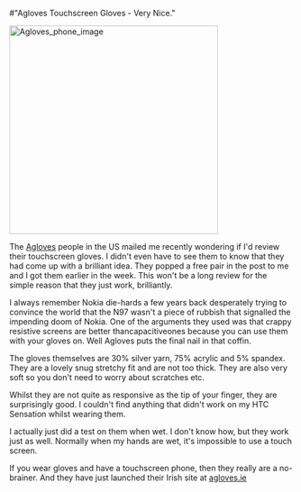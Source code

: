 #"Agloves Touchscreen Gloves - Very Nice."


 <div class='p_embed p_image_embed'>
<img alt="Agloves_phone_image" height="370" src="http://getfile5.posterous.com/getfile/files.posterous.com/conoroneill/eGPGxG7Yqg7WbfuTHHyMeb1kjG7IDhdvBK86PC2BG9aQGHqxnYCWVNRSjy1Y/agloves_phone_image.jpg" width="370" />
</div>
<p>The <a href="http://www.agloves.com">Agloves</a> people in the US mailed me recently wondering if I&#39;d review their touchscreen gloves. I didn&#39;t even have to see them to know that they had come up with a brilliant idea. They popped a free pair in the post to me and I got them earlier in the week. This won&#39;t be a long review for the simple reason that they just work, brilliantly. </p><p /><div>I always remember Nokia die-hards a few years back desperately trying to convince the world that the N97 wasn&#39;t a piece of rubbish that signalled the impending doom of Nokia. One of the arguments they used was that crappy resistive screens are better thancapacitiveones because you can use them with your gloves on. Well Agloves puts the final nail in that coffin.</div> <p /><div>The gloves themselves are 30% silver yarn, 75% acrylic and 5% spandex. They are a lovely snug stretchy fit and are not too thick. They are also very soft so you don&#39;t need to worry about scratches etc.</div> <p /><div>Whilst they are not quite as responsive as the tip of your finger, they are surprisingly good. I couldn&#39;t find anything that didn&#39;t work on my HTC Sensation whilst wearing them.</div><p /> <div>I actually just did a test on them when wet. I don&#39;t know how, but they work just as well. Normally when my hands are wet, it&#39;s impossible to use a touch screen.</div><p /><div>If you wear gloves and have a touchscreen phone, then they really are a no-brainer. And they have just launched their Irish site at <a href="http://www.cwsdistribution.com/">agloves.ie</a></div>
 